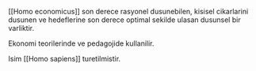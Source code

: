 [[Homo economicus]] son derece rasyonel dusunebilen, kisisel cikarlarini dusunen ve hedeflerine son derece optimal sekilde ulasan dusunsel bir varliktir.

Ekonomi teorilerinde ve pedagojide kullanilir.

Isim [[Homo sapiens]] turetilmistir.